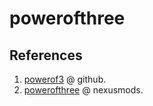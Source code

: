 # powerofthree

## References

1. [powerof3](https://github.com/powerof3) @ github.
2. [powerofthree](https://next.nexusmods.com/profile/powerofthree/mods) @ nexusmods.
